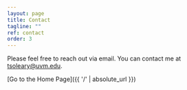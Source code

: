 ```yaml
---
layout: page
title: Contact
tagline: ""
ref: contact
order: 3
---
```


Please feel free to reach out via email. You can contact me at tsoleary@uvm.edu.

[Go to the Home Page]({{ '/' | absolute_url }})
